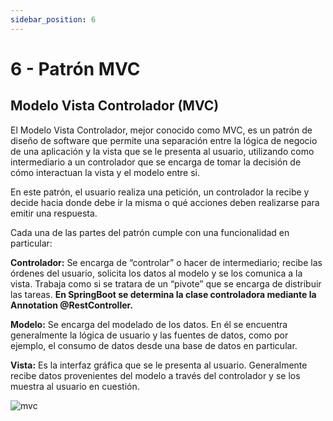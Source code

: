```yaml
---
sidebar_position: 6
---
```


# 6 - Patrón MVC

## Modelo Vista Controlador (MVC)
El Modelo Vista Controlador, mejor conocido como MVC,  es un patrón de diseño de software que permite una separación entre la lógica de negocio de una aplicación y la vista que se le presenta al usuario, utilizando como intermediario a un controlador que se encarga de tomar la decisión de cómo interactuan la vista y el modelo entre si.

En este patrón, el usuario realiza una petición, un controlador la recibe y decide hacia donde debe ir la misma o qué acciones deben realizarse para emitir una respuesta.

Cada una de las partes del patrón cumple con una funcionalidad en particular:

**Controlador:**  Se encarga de “controlar” o hacer de intermediario; recibe las órdenes del usuario, solicita los datos al modelo y se los comunica a la vista. Trabaja como si se tratara de un “pivote” que se encarga de distribuir las tareas. **En SpringBoot se determina la clase controladora mediante la Annotation @RestController.**

**Modelo:** Se encarga del modelado de los datos. En él se encuentra generalmente la lógica de usuario y las fuentes de datos, como por ejemplo, el consumo de datos desde una base de datos en particular.

**Vista:** Es la interfaz gráfica que se le presenta al usuario. Generalmente recibe datos provenientes del modelo a través del controlador y se los muestra al usuario en cuestión.

![mvc](/img/mvc.png)